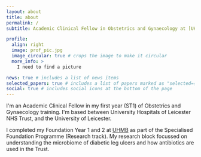 ```yaml
---
layout: about
title: about
permalink: /
subtitle: Academic Clinical Fellow in Obstetrics and Gynaecology at [UHL](https://www.leicestershospitals.nhs.uk/aboutus/departments-services/gynaecology) and [University of Leicester]()

profile:
  align: right
  image: prof_pic.jpg
  image_circular: true # crops the image to make it circular
  more_info: >
    I need to find a picture

news: true # includes a list of news items
selected_papers: true # includes a list of papers marked as "selected={true}"
social: true # includes social icons at the bottom of the page
---
```


I'm an Academic Clinical Fellow in my first year (ST1) of Obstetrics and Gynaecology training. I'm based between University Hospitals of Leicester NHS Trust, and the University of Leicester.

I completed my Foundation Year 1 and 2 at [UHMB](https://www.uhmb.nhs.uk/) as part of the Specialised Foundation Programme (Research track). My research block focussed on understanding the microbiome of diabetic leg ulcers and how antibiotics are used in the Trust.
